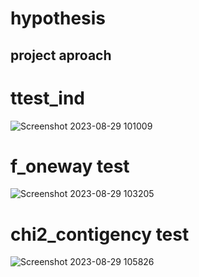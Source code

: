 # hypothesis
## project aproach

# ttest_ind
![Screenshot 2023-08-29 101009](https://github.com/sumanth9381/hypothesis/assets/143176171/a7a98845-33ba-48f8-90ae-3a3afa6fee8f)

# f_oneway test
![Screenshot 2023-08-29 103205](https://github.com/sumanth9381/hypothesis/assets/143176171/4fbda99c-2866-4171-8277-ebb3f44265e1)

# chi2_contigency test
![Screenshot 2023-08-29 105826](https://github.com/sumanth9381/hypothesis/assets/143176171/f81e6008-15f4-40d0-8387-ce773ea13112)



